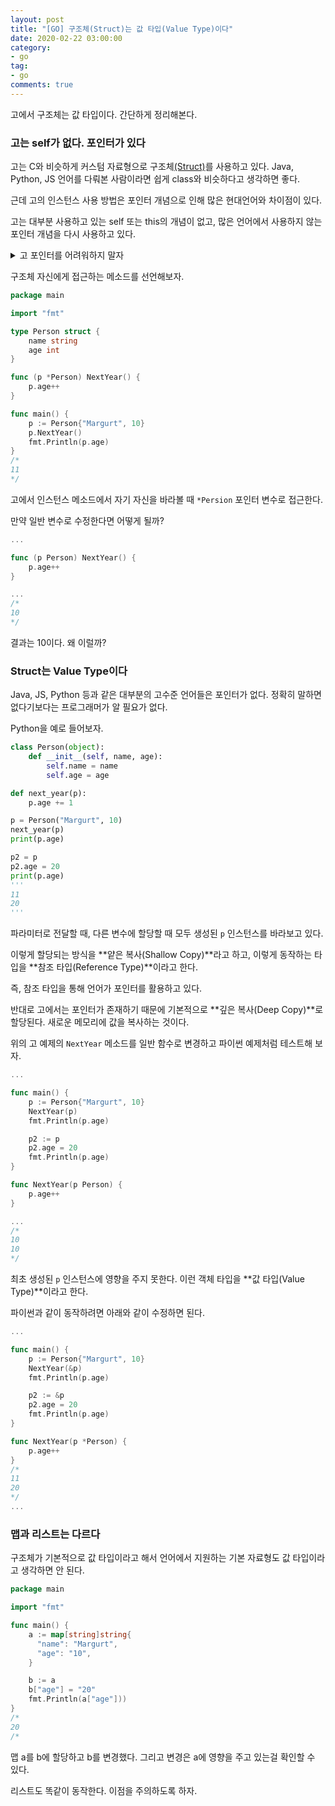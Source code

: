 ```yaml
---
layout: post
title: "[GO] 구조체(Struct)는 값 타입(Value Type)이다"
date: 2020-02-22 03:00:00
category: 
- go
tag: 
- go
comments: true
---
```


고에서 구조체는 값 타입이다. 간단하게 정리해본다.

### 고는 self가 없다. 포인터가 있다
고는 C와 비슷하게 커스텀 자료형으로 구조체[(Struct)](http://golang.site/go/article/16-Go-%EA%B5%AC%EC%A1%B0%EC%B2%B4-struct)를 사용하고 있다. Java, Python, JS 언어를 다뤄본 사람이라면 쉽게 class와 비슷하다고 생각하면 좋다.

근데 고의 인스턴스 사용 방법은 포인터 개념으로 인해 많은 현대언어와 차이점이 있다.

고는 대부분 사용하고 있는 self 또는 this의 개념이 없고, 많은 언어에서 사용하지 않는 포인터 개념을 다시 사용하고 있다.
<details>
<summary>고 포인터를 어려워하지 말자</summary>
<div markdown="1">
고의 포인터는 C의 포인터처럼 자유도가 높지 않다. 고는 포인터에 대한 연산을 지원하지 않는다.

C에서 연산, 캐스팅 등 포인터에 높은 자유도를 부여했다. 그리고 높은 자유도는 프로그램에 대한 복잡성을 높여주었고, 프로그래밍을 처음 배우는 사람이 '포인터는 어렵다'라고 생각하기 충분했다.

반면 고에서는 참조용으로만 사용하고 있고, 메모리도 GC(Garbage Collector)가 관리해주기 때문에 C보다 쉽게 사용할 수 있다.
</div>
</details>

구조체 자신에게 접근하는 메소드를 선언해보자.

```go
package main

import "fmt"

type Person struct {
    name string
    age int
}

func (p *Person) NextYear() {
    p.age++
}

func main() {
    p := Person{"Margurt", 10}
    p.NextYear()
    fmt.Println(p.age)
}
/*
11
*/
```

고에서 인스턴스 메소드에서 자기 자신을 바라볼 때 `*Persion` 포인터 변수로 접근한다.

만약 일반 변수로 수정한다면 어떻게 될까?

```go
...

func (p Person) NextYear() {
    p.age++
}

...
/*
10
*/
```

결과는 10이다. 왜 이럴까?

### Struct는 Value Type이다
Java, JS, Python 등과 같은 대부분의 고수준 언어들은 포인터가 없다. 정확히 말하면 없다기보다는 프로그래머가 알 필요가 없다.  

Python을 예로 들어보자.

```python
class Person(object):
    def __init__(self, name, age):
        self.name = name
        self.age = age

def next_year(p):
    p.age += 1

p = Person("Margurt", 10)
next_year(p)
print(p.age)

p2 = p
p2.age = 20
print(p.age)
'''
11
20
'''
```

파라미터로 전달할 때, 다른 변수에 할당할 때 모두 생성된 `p` 인스턴스를 바라보고 있다.

이렇게 할당되는 방식을 **얕은 복사(Shallow Copy)**라고 하고, 이렇게 동작하는 타입을 **참조 타입(Reference Type)**이라고 한다.

즉, 참조 타입을 통해 언어가 포인터를 활용하고 있다.

반대로 고에서는 포인터가 존재하기 때문에 기본적으로 **깊은 복사(Deep Copy)**로 할당된다. 새로운 메모리에 값을 복사하는 것이다.

위의 고 예제의 `NextYear` 메소드를 일반 함수로 변경하고 파이썬 예제처럼 테스트해 보자.

```go
...

func main() {
    p := Person{"Margurt", 10}
    NextYear(p)
    fmt.Println(p.age)

    p2 := p
    p2.age = 20
    fmt.Println(p.age)
}

func NextYear(p Person) {
    p.age++
}

...
/*
10
10
*/
```

최초 생성된 `p` 인스턴스에 영향을 주지 못한다. 이런 객체 타입을 **값 타입(Value Type)**이라고 한다.

파이썬과 같이 동작하려면 아래와 같이 수정하면 된다.

```go
...

func main() {
    p := Person{"Margurt", 10}
    NextYear(&p)
    fmt.Println(p.age)

    p2 := &p
    p2.age = 20
    fmt.Println(p.age)
}

func NextYear(p *Person) {
    p.age++
}
/*
11
20
*/
...
```

### 맵과 리스트는 다르다
구조체가 기본적으로 값 타입이라고 해서 언어에서 지원하는 기본 자료형도 값 타입이라고 생각하면 안 된다.

```go
package main

import "fmt"

func main() {
    a := map[string]string{
      "name": "Margurt",
      "age": "10",
    }

    b := a
    b["age"] = "20"
    fmt.Println(a["age"]))
}
/*
20
/*
```

맵 a를 b에 할당하고 b를 변경했다. 그리고 변경은 a에 영향을 주고 있는걸 확인할 수 있다.

리스트도 똑같이 동작한다. 이점을 주의하도록 하자.


